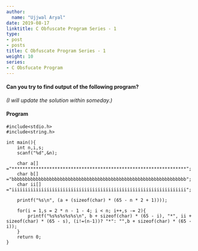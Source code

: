 ```yaml
---
author:
  name: "Ujjwal Aryal"
date: 2019-08-17
linktitle: C Obfuscate Program Series - 1
type:
- post
- posts
title: C Obfuscate Program Series - 1
weight: 10
series:
- C Obsfucate Program
---
```



#### Can you try to find output of the following program? 
*(I will update the solution within someday.)*


#### Program
```
#include<stdio.h>
#include<string.h>

int main(){
    int n,i,s;
    scanf("%d",&n);
    
    char a[] ="*****************************************************************";
    char b[] ="bbbbbbbbbbbbbbbbbbbbbbbbbbbbbbbbbbbbbbbbbbbbbbbbbbbbbbbbbbbbbbbbb";
    char ii[] ="iiiiiiiiiiiiiiiiiiiiiiiiiiiiiiiiiiiiiiiiiiiiiiiiiiiiiiiiiiiiiiiii";

    printf("%s\n", (a + (sizeof(char) * (65 - n * 2 + 1))));
    
    for(i = 1,s = 2 * n - 1 - 4; i < n; i++,s -= 2){
        printf("%s%s%s%s%s\n", b + sizeof(char) * (65 - i), "*", ii + sizeof(char) * (65 - s), (i!=(n-1))? "*": "",b + sizeof(char) * (65 - i));
    }
    return 0;
}
```